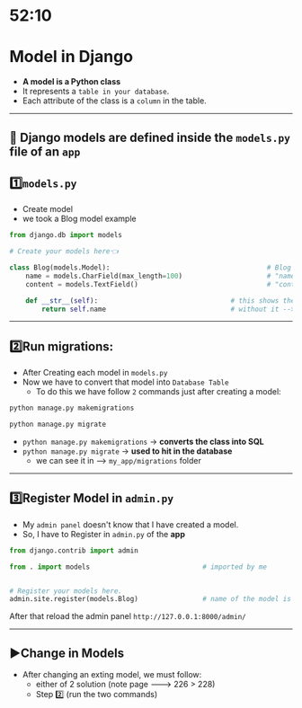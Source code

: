 # 52:10

# Model in Django
- **A model is a Python class**
- It represents a `table in your database`.
- Each attribute of the class is a `column` in the table.

----------------------------------------

## 🎯 Django models are defined inside the `models.py` file of an `app`


## 1️⃣`models.py`
- Create model
- we took a Blog model example

```python
from django.db import models

# Create your models here👈

class Blog(models.Model):                                       # Blog = Table name of SQL
    name = models.CharField(max_length=100)                     # "name" is a Column
    content = models.TextField()                                # "content" is a column

    def __str__(self):                                 # this shows the actual blogs that we have created --> First Blog, Second Blog
        return self.name                               # without it --> Blog object (1), Blog object (2)
```
-----------------------------------

## 2️⃣Run migrations:
- After Creating each model in `models.py`
- Now we have to convert that model into `Database Table`
    - To do this we have follow `2` commands just after creating a model:

```bash
python manage.py makemigrations
```
```bash
python manage.py migrate
```

- `python manage.py makemigrations` → **converts the class into SQL**
- `python manage.py migrate` → **used to hit in the database**
     - we can see it in --> `my_app/migrations` folder

--------------------------------------


## 3️⃣Register Model in `admin.py`
- My `admin panel` doesn't know that I have created a model.
- So, I have to Register in `admin.py` of the **app**

```python
from django.contrib import admin

from . import models                            # imported by me


# Register your models here.
admin.site.register(models.Blog)                # name of the model is blog
```
After that reload the admin panel `http://127.0.0.1:8000/admin/`


---------------------------



## ▶️Change in Models
- After changing an exting model, we must follow:
    - either of 2 solution (note page ---> 226 > 228)
    - Step 2️⃣ (run the two commands)
